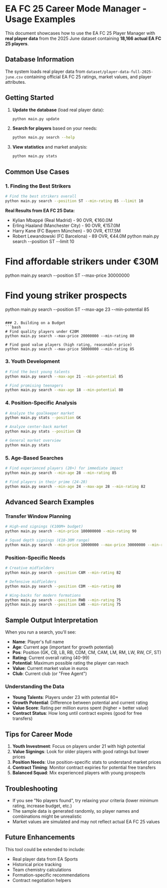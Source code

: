 # EA FC 25 Career Mode Manager - Usage Examples

This document showcases how to use the EA FC 25 Player Manager with **real player data** from the 2025 June dataset containing **18,166 actual EA FC 25 players**.

## Database Information

The system loads real player data from `dataset/player-data-full-2025-june.csv` containing official EA FC 25 ratings, market values, and player attributes.

## Getting Started

1. **Update the database** (load real player data):
   ```bash
   python main.py update
   ```

2. **Search for players** based on your needs:
   ```bash
   python main.py search --help
   ```

3. **View statistics** and market analysis:
   ```bash
   python main.py stats
   ```

## Common Use Cases

### 1. Finding the Best Strikers
```bash
# Find the best strikers overall
python main.py search --position ST --min-rating 85 --limit 10
```

**Real Results from EA FC 25 Data:**
- Kylian Mbappé (Real Madrid) - 90 OVR, €160.0M
- Erling Haaland (Manchester City) - 90 OVR, €157.0M  
- Harry Kane (FC Bayern München) - 90 OVR, €117.5M
- Robert Lewandowski (FC Barcelona) - 89 OVR, €44.0M
python main.py search --position ST --limit 10

# Find affordable strikers under €30M
python main.py search --position ST --max-price 30000000

# Find young striker prospects
python main.py search --position ST --max-age 23 --min-potential 85
```

### 2. Building on a Budget
```bash
# Find quality players under €20M
python main.py search --max-price 20000000 --min-rating 80

# Find good value players (high rating, reasonable price)
python main.py search --max-price 50000000 --min-rating 85
```

### 3. Youth Development
```bash
# Find the best young talents
python main.py search --max-age 21 --min-potential 85

# Find promising teenagers
python main.py search --max-age 18 --min-potential 80
```

### 4. Position-Specific Analysis
```bash
# Analyze the goalkeeper market
python main.py stats --position GK

# Analyze center-back market
python main.py stats --position CB

# General market overview
python main.py stats
```

### 5. Age-Based Searches
```bash
# Find experienced players (28+) for immediate impact
python main.py search --min-age 28 --min-rating 85

# Find players in their prime (24-28)
python main.py search --min-age 24 --max-age 28 --min-rating 82
```

## Advanced Search Examples

### Transfer Window Planning
```bash
# High-end signings (€100M+ budget)
python main.py search --min-price 100000000 --min-rating 90

# Squad depth signings (€10-30M range)
python main.py search --min-price 10000000 --max-price 30000000 --min-rating 78
```

### Position-Specific Needs
```bash
# Creative midfielders
python main.py search --position CAM --min-rating 82

# Defensive midfielders
python main.py search --position CDM --min-rating 80

# Wing-backs for modern formations
python main.py search --position RWB --min-rating 75
python main.py search --position LWB --min-rating 75
```

## Sample Output Interpretation

When you run a search, you'll see:

- **Name**: Player's full name
- **Age**: Current age (important for growth potential)
- **Pos**: Position (GK, CB, LB, RB, CDM, CM, CAM, LM, RM, LW, RW, CF, ST)
- **Rating**: Current overall rating (40-99)
- **Potential**: Maximum possible rating the player can reach
- **Value**: Current market value in euros
- **Club**: Current club (or "Free Agent")

### Understanding the Data

- **Young Talents**: Players under 23 with potential 80+
- **Growth Potential**: Difference between potential and current rating
- **Value Score**: Rating per million euros spent (higher = better value)
- **Contract Status**: How long until contract expires (good for free transfers)

## Tips for Career Mode

1. **Youth Investment**: Focus on players under 21 with high potential
2. **Value Signings**: Look for older players with good ratings but lower prices
3. **Position Needs**: Use position-specific stats to understand market prices
4. **Contract Timing**: Monitor contract expiries for potential free transfers
5. **Balanced Squad**: Mix experienced players with young prospects

## Troubleshooting

- If you see "No players found", try relaxing your criteria (lower minimum rating, increase budget, etc.)
- The sample data is generated randomly, so player names and combinations might be unrealistic
- Market values are simulated and may not reflect actual EA FC 25 values

## Future Enhancements

This tool could be extended to include:
- Real player data from EA Sports
- Historical price tracking
- Team chemistry calculations
- Formation-specific recommendations
- Contract negotiation helpers
